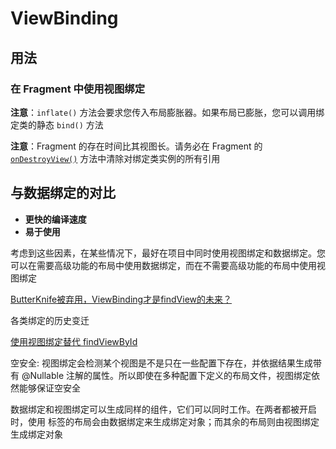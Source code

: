 # ViewBinding

## 用法

### 在 Fragment 中使用视图绑定

**注意**：`inflate()` 方法会要求您传入布局膨胀器。如果布局已膨胀，您可以调用绑定类的静态 `bind()` 方法

**注意**：Fragment 的存在时间比其视图长。请务必在 Fragment 的 [`onDestroyView()`](https://developer.android.com/reference/kotlin/androidx/fragment/app/Fragment#ondestroyview) 方法中清除对绑定类实例的所有引用

## 与数据绑定的对比

- **更快的编译速度**
- **易于使用**

考虑到这些因素，在某些情况下，最好在项目中同时使用视图绑定和数据绑定。您可以在需要高级功能的布局中使用数据绑定，而在不需要高级功能的布局中使用视图绑定





[ButterKnife被弃用，ViewBinding才是findView的未来？](https://juejin.cn/post/6900229136199974926#heading-2)

各类绑定的历史变迁

[使用视图绑定替代 findViewById](https://juejin.cn/post/6844904088128192525)

 空安全: 视图绑定会检测某个视图是不是只在一些配置下存在，并依据结果生成带有 @Nullable 注解的属性。所以即使在多种配置下定义的布局文件，视图绑定依然能够保证空安全

数据绑定和视图绑定可以生成同样的组件，它们可以同时工作。在两者都被开启时，使用 标签的布局会由数据绑定来生成绑定对象；而其余的布局则由视图绑定生成绑定对象